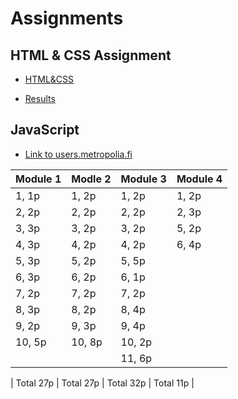 # Assignments

## HTML & CSS Assignment

- [HTML&CSS](https://users.metropolia.fi/~mahendrs/HTML&CSS/home.html)

- [Results](https://users.metropolia.fi/~mahendrs/HTML&CSS/results.html)

## JavaScript

- [Link to users.metropolia.fi](https://users.metropolia.fi/~mahendrs/Javascript)

| Module 1      | Modle 2       | Module 3      | Module 4      |
| ------------- | ------------- | ------------- | ------------- |
| 1, 1p  | 1, 2p  | 1, 2p  | 1, 2p  |
| 2, 2p  | 2, 2p  | 2, 2p  | 2, 3p |
| 3, 3p  | 3, 2p  | 3, 2p  | 5, 2p  |
| 4, 3p  | 4, 2p  | 4, 2p  | 6, 4p  |
| 5, 3p  | 5, 2p  | 5, 5p  |   |
| 6, 3p  | 6, 2p  | 6, 1p  |   |
| 7, 2p  | 7, 2p  | 7, 2p  |   |
| 8, 3p  | 8, 2p  | 8, 4p  |   |
| 9, 2p  | 9, 3p  | 9, 4p  |   |
| 10, 5p  | 10, 8p  | 10, 2p  |   |
|   |   | 11, 6p  |   |

| Total 27p  | Total 27p   | Total 32p  | Total 11p   |

